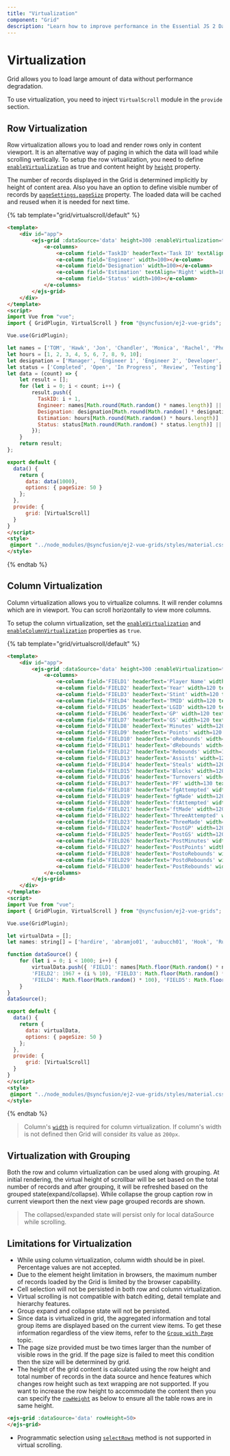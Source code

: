 ```yaml
---
title: "Virtualization"
component: "Grid"
description: "Learn how to improve performance in the Essential JS 2 DataGrid control by using row and column virtualization and grouping with virtualization. Also learn about the limitations of virtualization."
---
```


# Virtualization

Grid allows you to load large amount of data without performance degradation.

To use virtualization, you need to inject `VirtualScroll` module in the `provide` section.

## Row Virtualization

Row virtualization allows you to load and render rows only in content viewport. It is an alternative way of
paging in which the data will load while scrolling vertically.
To setup the row virtualization, you need to define
[`enableVirtualization`](../api/grid/#enablevirtualization) as true and
content height by [`height`](../api/grid/#height) property.

The number of records displayed in the Grid is determined implicitly by height of content area. Also you have an option to define visible
number of records by
[`pageSettings.pageSize`](../api/grid/pageSettingsModel/#pagesize) property.
The loaded data will be cached and reused when it is needed for next time.

{% tab template="grid/virtualscroll/default" %}

```html
<template>
    <div id="app">
        <ejs-grid :dataSource='data' height=300 :enableVirtualization=true :pageSettings='options'>
            <e-columns>
                <e-column field='TaskID' headerText='Task ID' textAlign='Right' width=70></e-column>
                <e-column field='Engineer' width=100></e-column>
                <e-column field='Designation' width=100></e-column>
                <e-column field='Estimation' textAlign='Right' width=100></e-column>
                <e-column field='Status' width=100></e-column>
            </e-columns>
        </ejs-grid>
    </div>
</template>
<script>
import Vue from "vue";
import { GridPlugin, VirtualScroll } from "@syncfusion/ej2-vue-grids";

Vue.use(GridPlugin);

let names = ['TOM', 'Hawk', 'Jon', 'Chandler', 'Monica', 'Rachel', 'Phoebe', 'Gunther', 'Ross', 'Geller', 'Joey', 'Bing', 'Tribbiani', 'Janice', 'Bong', 'Perk', 'Green', 'Ken', 'Adams'];
let hours = [1, 2, 3, 4, 5, 6, 7, 8, 9, 10];
let designation = ['Manager', 'Engineer 1', 'Engineer 2', 'Developer', 'Tester'];
let status = ['Completed', 'Open', 'In Progress', 'Review', 'Testing']
let data = (count) => {
    let result = [];
    for (let i = 0; i < count; i++) {
        result.push({
          TaskID: i + 1,
          Engineer: names[Math.round(Math.random() * names.length)] || names[0],
          Designation: designation[Math.round(Math.random() * designation.length)] || designation[0],
          Estimation: hours[Math.round(Math.random() * hours.length)] || hours[0],
          Status: status[Math.round(Math.random() * status.length)] || status[0]
        });
    }
    return result;
};

export default {
  data() {
    return {
      data: data(1000),
      options: { pageSize: 50 }
    };
  },
  provide: {
      grid: [VirtualScroll]
  }
}
</script>
<style>
 @import "../node_modules/@syncfusion/ej2-vue-grids/styles/material.css";
</style>
```

{% endtab %}

## Column Virtualization

Column virtualization allows you to virtualize columns. It will render columns which are in viewport.
You can scroll horizontally to view more columns.

To setup the column virtualization, set the
[`enableVirtualization`](../api/grid/#enablevirtualization) and
[`enableColumnVirtualization`](../api/grid/#enablecolumnvirtualization) properties as `true`.

{% tab template="grid/virtualscroll/default" %}

```html
<template>
    <div id="app">
        <ejs-grid :dataSource='data' height=300 :enableVirtualization=true :enableColumnVirtualization=true :pageSettings='options'>
            <e-columns>
                <e-column field='FIELD1' headerText='Player Name' width=140></e-column>
                <e-column field='FIELD2' headerText='Year' width=120 textAlign='Right'></e-column>
                <e-column field='FIELD3' headerText='Stint' width=120 textAlign='Right'></e-column>
                <e-column field='FIELD4' headerText='TMID' width=120 textAlign='Right'></e-column>
                <e-column field='FIELD5' headerText='LGID' width=120 textAlign='Right'></e-column>
                <e-column field='FIELD6' headerText='GP' width=120 textAlign='Right'></e-column>
                <e-column field='FIELD7' headerText='GS' width=120 textAlign='Right'></e-column>
                <e-column field='FIELD8' headerText='Minutes' width=120 textAlign='Right'></e-column>
                <e-column field='FIELD9' headerText='Points' width=120 textAlign='Right'></e-column>
                <e-column field='FIELD10' headerText='oRebounds' width=130 textAlign='Right'></e-column>
                <e-column field='FIELD11' headerText='dRebounds' width=130 textAlign='Right'></e-column>
                <e-column field='FIELD12' headerText='Rebounds' width=120 textAlign='Right'></e-column>
                <e-column field='FIELD13' headerText='Assists' width=120 textAlign='Right'></e-column>
                <e-column field='FIELD14' headerText='Steals' width=120 textAlign='Right'></e-column>
                <e-column field='FIELD15' headerText='Blocks' width=120 textAlign='Right'></e-column>
                <e-column field='FIELD16' headerText='Turnovers' width=130 textAlign='Right'></e-column>
                <e-column field='FIELD17' headerText='PF' width=130 textAlign='Right'></e-column>
                <e-column field='FIELD18' headerText='fgAttempted' width=150 textAlign='Right'></e-column>
                <e-column field='FIELD19' headerText='fgMade' width=120 textAlign='Right'></e-column>
                <e-column field='FIELD20' headerText='ftAttempted' width=150 textAlign='Right'></e-column>
                <e-column field='FIELD21' headerText='ftMade' width=120 textAlign='Right'></e-column>
                <e-column field='FIELD22' headerText='ThreeAttempted' width=150 textAlign='Right'></e-column>
                <e-column field='FIELD23' headerText='ThreeMade' width=130 textAlign='Right'></e-column>
                <e-column field='FIELD24' headerText='PostGP' width=120 textAlign='Right'></e-column>
                <e-column field='FIELD25' headerText='PostGS' width=120 textAlign='Right'></e-column>
                <e-column field='FIELD26' headerText='PostMinutes' width=120 textAlign='Right'></e-column>
                <e-column field='FIELD27' headerText='PostPoints' width=130 textAlign='Right'></e-column>
                <e-column field='FIELD28' headerText='PostoRebounds' width=130 textAlign='Right'></e-column>
                <e-column field='FIELD29' headerText='PostdRebounds' width=130 textAlign='Right'></e-column>
                <e-column field='FIELD30' headerText='PostRebounds' width=130 textAlign='Right'></e-column>
            </e-columns>
        </ejs-grid>
    </div>
</template>
<script>
import Vue from "vue";
import { GridPlugin, VirtualScroll } from "@syncfusion/ej2-vue-grids";

Vue.use(GridPlugin);

let virtualData = [];
let names: string[] = ['hardire', 'abramjo01', 'aubucch01', 'Hook', 'Rumpelstiltskin', 'Belle', 'Emma', 'Regina', 'Aurora', 'Elsa', 'Anna', 'Snow White', 'Prince Charming', 'Cora', 'Zelena', 'August', 'Mulan', 'Graham', 'Discord', 'Will', 'Robin Hood', 'Jiminy Cricket', 'Henry', 'Neal', 'Red', 'Aaran', 'Aaren', 'Aarez', 'Aarman', 'Aaron', 'Aaron-James', 'Aarron', 'Aaryan', 'Aaryn', 'Aayan', 'Aazaan', 'Abaan', 'Abbas', 'Abdallah', 'Abdalroof', 'Abdihakim', 'Abdirahman', 'Abdisalam', 'Abdul', 'Abdul-Aziz', 'Abdulbasir', 'Abdulkadir', 'Abdulkarem', 'Abdulkhader', 'Abdullah', 'Abdul-Majeed', 'Abdulmalik', 'Abdul-Rehman', 'Abdur', 'Abdurraheem', 'Abdur-Rahman', 'Abdur-Rehmaan', 'Abel', 'Abhinav', 'Abhisumant', 'Abid', 'Abir', 'Abraham', 'Abu', 'Abubakar', 'Ace', 'Adain', 'Adam', 'Adam-James', 'Addison', 'Addisson', 'Adegbola', 'Adegbolahan', 'Aden', 'Adenn', 'Adie', 'Adil', 'Aditya', 'Adnan', 'Adrian', 'Adrien', 'Aedan', 'Aedin', 'Aedyn', 'Aeron', 'Afonso', 'Ahmad', 'Ahmed', 'Ahmed-Aziz', 'Ahoua', 'Ahtasham', 'Aiadan', 'Aidan', 'Aiden', 'Aiden-Jack', 'Aiden-Vee'];

function dataSource() {
    for (let i = 0; i < 1000; i++) {
        virtualData.push({ 'FIELD1': names[Math.floor(Math.random() * names.length)],
        'FIELD2': 1967 + (i % 10), 'FIELD3': Math.floor(Math.random() * 200),
        'FIELD4': Math.floor(Math.random() * 100), 'FIELD5': Math.floor(Math.random() * 2000), 'FIELD6': Math.floor(Math.random() * 1000), 'FIELD7': Math.floor(Math.random() * 100), 'FIELD8': Math.floor(Math.random() * 10), 'FIELD9': Math.floor(Math.random() * 10), 'FIELD10': Math.floor(Math.random() * 100), 'FIELD11': Math.floor(Math.random() * 100), 'FIELD12': Math.floor(Math.random() * 1000), 'FIELD13': Math.floor(Math.random() * 10), 'FIELD14': Math.floor(Math.random() * 10), 'FIELD15': Math.floor(Math.random() * 1000), 'FIELD16': Math.floor(Math.random() * 200), 'FIELD17': Math.floor(Math.random() * 300), 'FIELD18': Math.floor(Math.random() * 400), 'FIELD19': Math.floor(Math.random() * 500), 'FIELD20': Math.floor(Math.random() * 700), 'FIELD21': Math.floor(Math.random() * 800), 'FIELD22': Math.floor(Math.random() * 1000), 'FIELD23': Math.floor(Math.random() * 2000), 'FIELD24': Math.floor(Math.random() * 150), 'FIELD25': Math.floor(Math.random() * 1000), 'FIELD26': Math.floor(Math.random() * 100), 'FIELD27': Math.floor(Math.random() * 400), 'FIELD28': Math.floor(Math.random() * 600), 'FIELD29': Math.floor(Math.random() * 500), 'FIELD30': Math.floor(Math.random() * 300), });
    }
}
dataSource();

export default {
  data() {
    return {
      data: virtualData,
      options: { pageSize: 50 }
    };
  },
  provide: {
      grid: [VirtualScroll]
  }
}
</script>
<style>
 @import "../node_modules/@syncfusion/ej2-vue-grids/styles/material.css";
</style>
```

{% endtab %}

> Column's [`width`](../api/grid/column/#width) is required for column virtualization.
If column's width is not defined then Grid will consider its value as `200px`.

## Virtualization with Grouping

Both the row and column virtualization can be used along with grouping. At initial rendering, the virtual height of scrollbar will be set based on the total number of records and after grouping, it will be refreshed based on the grouped state(expand/collapse). While collapse the group caption row in current viewport then the next view page grouped records are shown.

> The collapsed/expanded state will persist only for local dataSource while scrolling.

## Limitations for Virtualization

* While using column virtualization, column width should be in pixel. Percentage values are not accepted.
* Due to the element height limitation in browsers, the maximum number of records loaded by the Grid is limited by the browser capability.
* Cell selection will not be persisted in both row and column virtualization.
* Virtual scrolling is not compatible with batch editing, detail template and hierarchy features.
* Group expand and collapse state will not be persisted.
* Since data is virtualized in grid, the aggregated information and total group items are displayed based on the current view items.
To get these information regardless of the view items, refer to the
[`Group with Page`](./grouping#group-with-paging) topic.
* The page size provided must be two times larger than the number of visible rows in the grid.
If the page size is failed to meet this condition then the size will be determined by grid.
* The height of the grid content is calculated using the row height and total number of records
in the data source and hence features which changes row height such as text wrapping are not supported.
If you want to increase the row height to accommodate the content then you can specify the
[`rowHeight`](../api/grid/#rowheight) as below to ensure all the table rows are in same height.

```html
<ejs-grid :dataSource='data' rowHeight=50>
</ejs-grid>
```

* Programmatic selection using [`selectRows`](../api/grid/#selectrows) method is not supported in virtual scrolling.
